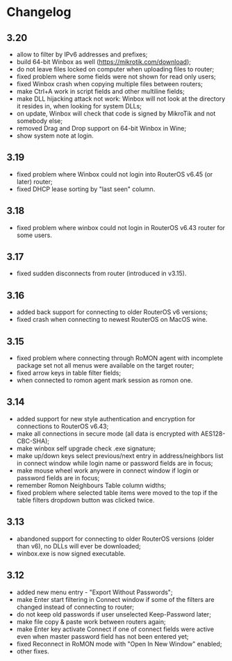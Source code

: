 # Changelog

## 3.20

- allow to filter by IPv6 addresses and prefixes;
- build 64-bit Winbox as well (https://mikrotik.com/download);
- do not leave files locked on computer when uploading files to router;
- fixed problem where some fields were not shown for read only users;
- fixed Winbox crash when copying multiple files between routers;
- make Ctrl+A work in script fields and other multiline fields;
- make DLL hijacking attack not work: Winbox will not look at the directory it resides in, when looking for system DLLs;
- on update, Winbox will check that code is signed by MikroTik and not somebody else;
- removed Drag and Drop support on 64-bit Winbox in Wine;
- show system note at login.

## 3.19

- fixed problem where Winbox could not login into RouterOS v6.45 (or later) router;
- fixed DHCP lease sorting by "last seen" column.

## 3.18

- fixed problem where winbox could not login in RouterOS v6.43 router for some users.

## 3.17

- fixed sudden disconnects from router (introduced in v3.15).

## 3.16

- added back support for connecting to older RouterOS v6 versions;
- fixed crash when connecting to newest RouterOS on MacOS wine.

## 3.15

- fixed problem where connecting through RoMON agent with incomplete package set not all menus were available on the target router;
- fixed arrow keys in table filter fields;
- when connected to romon agent mark session as romon one.

## 3.14

- added support for new style authentication and encryption for connections to RouterOS v6.43;
- make all connections in secure mode (all data is encrypted with AES128-CBC-SHA);
- make winbox self upgrade check .exe signature;
- make up/down keys select previous/next entry in address/neighbors list in connect window while login name or password fields are in focus;
- make mouse wheel work anywere in connect window if login or password fields are in focus;
- remember Romon Neighbours Table column widths;
- fixed problem where selected table items were moved to the top if the table filters dropdown button was clicked twice.

## 3.13

- abandoned support for connecting to older RouterOS versions (older than v6), no DLLs will ever be downloaded;
- winbox.exe is now signed executable.

## 3.12

- added new menu entry - "Export Without Passwords";
- make Enter start filtering in Connect window if some of the filters are changed instead of connecting to router;
- do not keep old passwords if user unselected Keep-Password later;
- make file copy & paste work between routers again;
- make Enter key activate Connect if one of connect fields were active even when master password field has not been entered yet;
- fixed Reconnect in RoMON mode with "Open In New Window" enabled;
- other fixes.